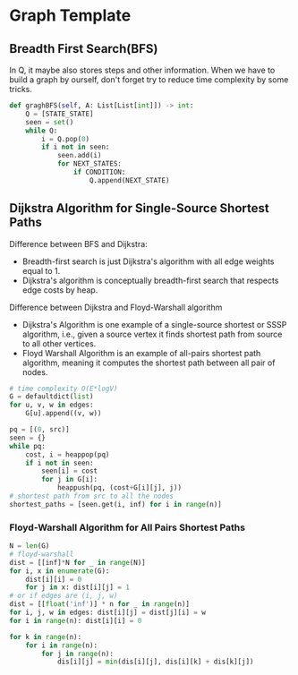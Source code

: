 # Graph Template

## Breadth First Search(BFS)

In Q, it maybe also stores steps and other information.
When we have to build a graph by ourself, don't forget try to reduce time complexity by some tricks.

```py
def graghBFS(self, A: List[List[int]]) -> int:
    Q = [STATE_STATE]
    seen = set()
    while Q:
        i = Q.pop(0)
        if i not in seen:
            seen.add(i)
            for NEXT_STATES:
                if CONDITION:
                    Q.append(NEXT_STATE)
```

## Dijkstra Algorithm for Single-Source Shortest Paths

Difference between BFS and Dijkstra:

- Breadth-first search is just Dijkstra's algorithm with all edge weights equal to 1.
- Dijkstra's algorithm is conceptually breadth-first search that respects edge costs by heap.

Difference between Dijkstra and Floyd-Warshall algorithm

- Dijkstra's Algorithm is one example of a single-source shortest or SSSP algorithm, i.e., given a source vertex it finds shortest path from source to all other vertices.
- Floyd Warshall Algorithm is an example of all-pairs shortest path algorithm, meaning it computes the shortest path between all pair of nodes.

``` py
# time complexity O(E*logV)
G = defaultdict(list)
for u, v, w in edges: 
    G[u].append((v, w))

pq = [(0, src)]
seen = {}
while pq:
    cost, i = heappop(pq)
    if i not in seen:
        seen[i] = cost
        for j in G[i]:
            heappush(pq, (cost+G[i][j], j))
# shortest path from src to all the nodes
shortest_paths = [seen.get(i, inf) for i in range(n)]
```

### Floyd-Warshall Algorithm for All Pairs Shortest Paths

``` py
N = len(G)
# floyd-warshall
dist = [[inf]*N for _ in range(N)]
for i, x in enumerate(G):
    dist[i][i] = 0
    for j in x: dist[i][j] = 1
# or if edges are (i, j, w)
dist = [[float('inf')] * n for _ in range(n)]
for i, j, w in edges: dist[i][j] = dist[j][i] = w
for i in range(n): dist[i][i] = 0

for k in range(n):
    for i in range(n):
        for j in range(n):
            dis[i][j] = min(dis[i][j], dis[i][k] + dis[k][j])
```
